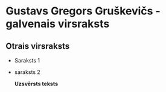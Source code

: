 # Gustavs Gregors Gruškevičs - galvenais virsraksts
## Otrais virsraksts
- Saraksts 1
- saraksts 2

  **Uzsvērsts teksts**
